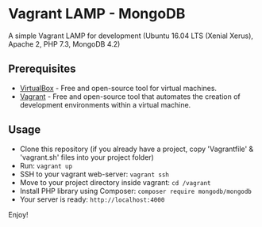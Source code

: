 Vagrant LAMP - MongoDB
============
A simple Vagrant LAMP for development (Ubuntu 16.04 LTS (Xenial Xerus), Apache 2, PHP 7.3, MongoDB 4.2)

Prerequisites
-------------
- [VirtualBox](https://www.virtualbox.org/) - Free  and open-source tool for virtual machines.
- [Vagrant](https://www.vagrantup.com/) - Free and open-source tool that automates the creation of development environments within a virtual machine.

Usage
-----
- Clone this repository (if you already have a project, copy 'Vagrantfile' & 'vagrant.sh' files into your project folder)
- Run: `vagrant up`
- SSH to your vagrant web-server: `vagrant ssh`
- Move to your project directory inside vagrant: `cd /vagrant`
- Install PHP library using Composer: `composer require mongodb/mongodb`
- Your server is ready: `http://localhost:4000`

Enjoy!
